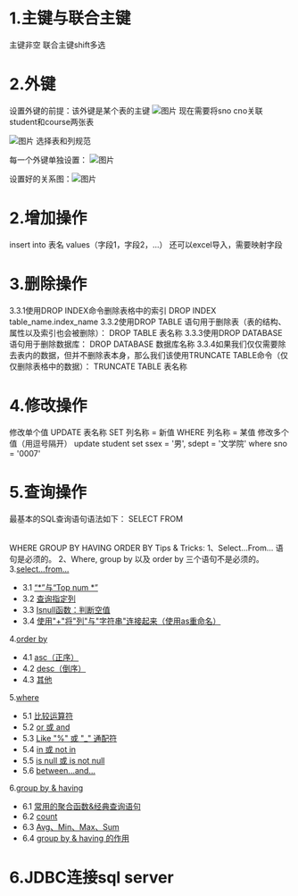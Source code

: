 # 1.主键与联合主键
主键非空
联合主键shift多选
# 2.外键
设置外键的前提：该外键是某个表的主键
![图片](https://uploader.shimo.im/f/Jq5zmSo438sVH8Cj.png!thumbnail)
现在需要将sno cno关联student和course两张表



![图片](https://uploader.shimo.im/f/nNe5Qeg1ObYxhXTk.png!thumbnail)
选择表和列规范

每一个外键单独设置：
![图片](https://uploader.shimo.im/f/6pWvckaV98Mkj9oV.png!thumbnail)


设置好的关系图：![图片](https://uploader.shimo.im/f/wynnH3gQfCMjPgC9.png!thumbnail)
# 2.增加操作
insert into  表名 values（字段1，字段2，...）
还可以excel导入，需要映射字段
# 3.删除操作
3.3.1使用DROP INDEX命令删除表格中的索引
DROP INDEX table_name.index_name
3.3.2使用DROP TABLE 语句用于删除表（表的结构、属性以及索引也会被删除）：
DROP TABLE 表名称
3.3.3使用DROP DATABASE 语句用于删除数据库：
DROP DATABASE 数据库名称
3.3.4如果我们仅仅需要除去表内的数据，但并不删除表本身，那么我们该使用TRUNCATE TABLE命令（仅仅删除表格中的数据）：
TRUNCATE TABLE 表名称
# 4.修改操作
修改单个值
UPDATE 表名称 SET 列名称 = 新值 WHERE 列名称 = 某值
修改多个值（用逗号隔开）
update student set ssex = '男', sdept = '文学院'
where sno = '0007'
# 5.查询操作
最基本的SQL查询语句语法如下：
SELECT <table fields list>
FROM <table names list>
WHERE <row constraints specification>
GROUP BY <grouping specification>
HAVING <grouping selection specification>
ORDER BY <order rules specification>
Tips & Tricks:
1、Select...From... 语句是必须的。
2、Where, group by 以及 order by 三个语句不是必须的。
3.[select...from...](https://www.cnblogs.com/PyLearn/p/7642236.html#jump3)
* 3.1 [“*”与“Top num *”](https://www.cnblogs.com/PyLearn/p/7642236.html#jump3.1)
* 3.2 [查询指定列](https://www.cnblogs.com/PyLearn/p/7642236.html#jump3.2)
* 3.3 [Isnull函数：判断空值](https://www.cnblogs.com/PyLearn/p/7642236.html#jump3.3)
* 3.4 [使用"+"将"列"与"字符串"连接起来（使用as重命名）](https://www.cnblogs.com/PyLearn/p/7642236.html#jump3.4)

4.[order by](https://www.cnblogs.com/PyLearn/p/7642236.html#jump4)
* 4.1 [asc（正序）](https://www.cnblogs.com/PyLearn/p/7642236.html#jump4.1)
* 4.2 [desc（倒序）](https://www.cnblogs.com/PyLearn/p/7642236.html#jump4.2)
* 4.3 [其他](https://www.cnblogs.com/PyLearn/p/7642236.html#jump4.3)

5.[where](https://www.cnblogs.com/PyLearn/p/7642236.html#jump5)
* 5.1 [比较运算符](https://www.cnblogs.com/PyLearn/p/7642236.html#jump5.1)
* 5.2 [or 或 and](https://www.cnblogs.com/PyLearn/p/7642236.html#jump5.2)
* 5.3 [Like "%" 或 "_" 通配符](https://www.cnblogs.com/PyLearn/p/7642236.html#jump5.3)
* 5.4 [in 或 not in](https://www.cnblogs.com/PyLearn/p/7642236.html#jump5.4)
* 5.5 [is null 或 is not null](https://www.cnblogs.com/PyLearn/p/7642236.html#jump5.5)
* 5.6 [between...and...](https://www.cnblogs.com/PyLearn/p/7642236.html#jump5.6)

6.[group by & having](https://www.cnblogs.com/PyLearn/p/7642236.html#jump6)
* 6.1 [常用的聚合函数&经典查询语句](https://www.cnblogs.com/PyLearn/p/7642236.html#jump6.1)
* 6.2 [count](https://www.cnblogs.com/PyLearn/p/7642236.html#jump6.2)
* 6.3 [Avg、Min、Max、Sum](https://www.cnblogs.com/PyLearn/p/7642236.html#jump6.3)
* 6.4 [group by & having 的作用](https://www.cnblogs.com/PyLearn/p/7642236.html#jump6.4)
# 6.JDBC连接sql server











